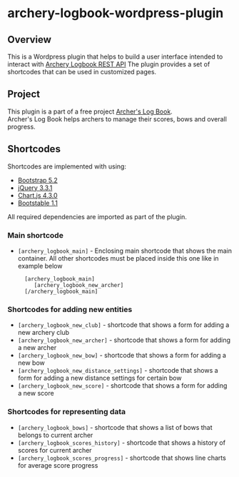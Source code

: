 archery-logbook-wordpress-plugin
=================================

## Overview

This is a Wordpress plugin that helps to build a user interface intended to interact with
[Archery Logbook REST API](https://github.com/eurohlam/archery-logbook)
The plugin provides a set of shortcodes that can be used in customized pages.

## Project

This plugin is a part of a free project [Archer's Log Book](https://roundkick.nz/).  
Archer's Log Book helps archers to manage their scores, bows and overall progress.

## Shortcodes

Shortcodes are implemented with using:

* [Bootstrap 5.2](https://getbootstrap.com/docs/5.2)
* [jQuery 3.3.1](https://api.jquery.com)
* [Chart.js 4.3.0](https://www.chartjs.org/docs/latest/)
* [Bootstable 1.1](https://github.com/t-edson/bootstable)

All required dependencies are imported as part of the plugin.

### Main shortcode

* `[archery_logbook_main]` - Enclosing main shortcode that shows the main container. All other shortcodes must be placed inside this one like in example below

        [archery_logbook_main]
           [archery_logbook_new_archer]
        [/archery_logbook_main]


### Shortcodes for adding new entities

* `[archery_logbook_new_club]` - shortcode that shows a form for adding a new archery club
* `[archery_logbook_new_archer]` - shortcode that shows a form for adding a new archer
* `[archery_logbook_new_bow]` - shortcode that shows a form for adding a new bow
* `[archery_logbook_new_distance_settings]` - shortcode that shows a form for adding a new distance settings for certain bow
* `[archery_logbook_new_score]` - shortcode that shows a form for adding a new score

### Shortcodes for representing data

* `[archery_logbook_bows]` - shortcode that shows a list of bows that belongs to current archer
* `[archery_logbook_scores_history]` - shortcode that shows a history of scores for current archer
* `[archery_logbook_scores_progress]` - shortcode that shows line charts for average score progress

